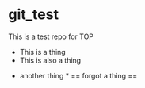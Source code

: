 # git_test
This is a test repo for TOP
- This is a thing
- This is also a thing

* another thing *
== forgot a thing ==
